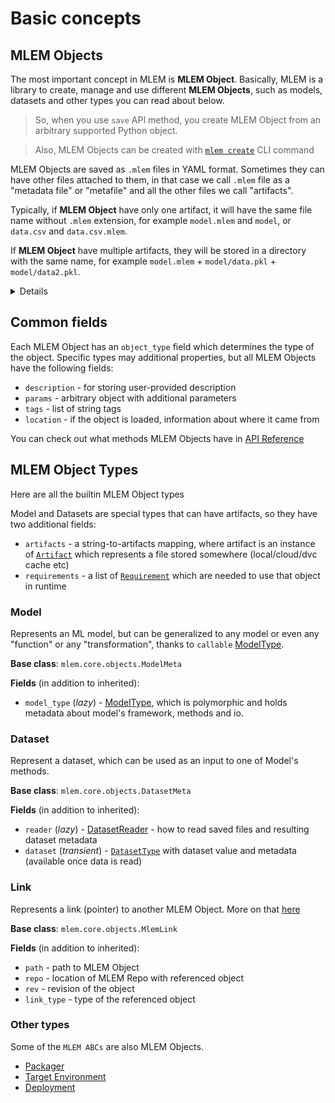 # Basic concepts

## MLEM Objects

The most important concept in MLEM is **MLEM Object**. Basically, MLEM is a
library to create, manage and use different **MLEM Objects**, such as models,
datasets and other types you can read about below.

> So, when you use `save` API method, you create MLEM Object from an arbitrary
> supported Python object.

> Also, MLEM Objects can be created with
> [`mlem create`](/doc/command-reference/create) CLI command

MLEM Objects are saved as `.mlem` files in YAML format. Sometimes they can
have other files attached to them, in that case we call `.mlem` file as a
"metadata file" or "metafile" and all the other files we call "artifacts".

Typically, if **MLEM Object** have only one artifact, it will have the same file
name without `.mlem` extension, for example `model.mlem` and `model`, or
`data.csv` and `data.csv.mlem`.

If **MLEM Object** have multiple artifacts, they will be stored in a directory
with the same name, for example `model.mlem` + `model/data.pkl` +
`model/data2.pkl`.

<details>

### Implementation details

From a developer's perspective, MLEM Objects are instances of one of the
subclasses of `MlemMeta` class. MLEM is using extended
[pydantic](https://pydantic-docs.helpmanual.io/) functionality to save and load
them from files.

You can get `MlemMeta` instance if you use `load_meta` API method instead of
simple `load`.

See also [MLEM Object API](/doc/api-reference/mlem-object)

</details>

## Common fields

Each MLEM Object has an `object_type` field which determines the type of the
object. Specific types may additional properties, but all MLEM Objects have the
following fields:

- `description` - for storing user-provided description
- `params` - arbitrary object with additional parameters
- `tags` - list of string tags
- `location` - if the object is loaded, information about where it came from

You can check out what methods MLEM Objects have in
[API Reference](/doc/api-reference/mlem-object)

## MLEM Object Types

Here are all the builtin MLEM Object types

Model and Datasets are special types that can have artifacts, so they have two
additional fields:

- `artifacts` - a string-to-artifacts mapping, where artifact is an instance of
  [`Artifact`](/doc/user-guide/mlem-abcs#artifact) which represents a file
  stored somewhere (local/cloud/dvc cache etc)
- `requirements` - a list of
  [`Requirement`](/doc/user-guide/mlem-abcs#requirement) which are needed to use
  that object in runtime

### Model

Represents an ML model, but can be generalized to any model or even any
"function" or any "transformation", thanks to `callable`
[ModelType](/doc/user-guide/mlem-abcs#modeltype).

**Base class**: `mlem.core.objects.ModelMeta`

**Fields** (in addition to inherited):

- `model_type` (_lazy_) - [ModelType](/doc/user-guide/mlem-abcs#modeltype),
  which is polymorphic and holds metadata about model's framework, methods and
  io.

### Dataset

Represent a dataset, which can be used as an input to one of Model's methods.

**Base class**: `mlem.core.objects.DatasetMeta`

**Fields** (in addition to inherited):

- `reader` (_lazy_) - [DatasetReader](/doc/user-guide/mlem-abcs#datasetreader) -
  how to read saved files and resulting dataset metadata
- `dataset` (_transient_) -
  [`DatasetType`](/doc/user-guide/mlem-abcs#datasettype) with dataset value and
  metadata (available once data is read)

### Link

Represents a link (pointer) to another MLEM Object. More on that
[here](/doc/user-guide/linking)

**Base class**: `mlem.core.objects.MlemLink`

**Fields** (in addition to inherited):

- `path` - path to MLEM Object
- `repo` - location of MLEM Repo with referenced object
- `rev` - revision of the object
- `link_type` - type of the referenced object

### Other types

Some of the `MLEM ABCs` are also MLEM Objects.

- [Packager](/doc/user-guide/mlem-abcs#packager)
- [Target Environment](/doc/user-guide/mlem-abcs#targetenvmeta)
- [Deployment](/doc/user-guide/mlem-abcs#deploymeta)
